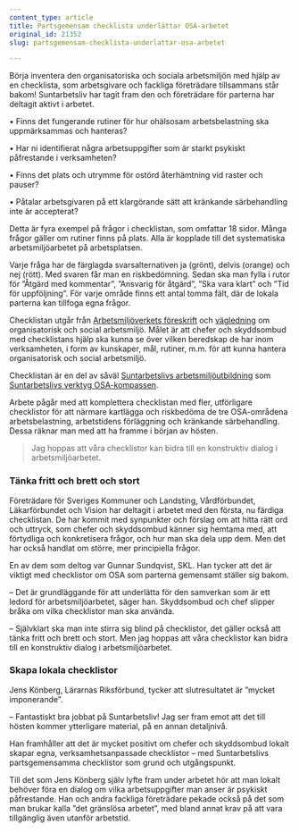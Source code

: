 ```yaml
---
content_type: article
title: Partsgemensam checklista underlättar OSA-arbetet
original_id: 21352
slug: partsgemensam-checklista-underlattar-osa-arbetet

---
```


Börja inventera den organisatoriska och sociala arbetsmiljön med hjälp av en checklista, som arbetsgivare och fackliga företrädare tillsammans står bakom! Suntarbetsliv har tagit fram den och företrädare för parterna har deltagit aktivt i arbetet.

• Finns det fungerande rutiner för hur ohälsosam arbetsbelastning ska uppmärksammas och hanteras?

• Har ni identifierat några arbetsuppgifter som är starkt psykiskt påfrestande i verksamheten?

• Finns det plats och utrymme för ostörd återhämtning vid raster och pauser?

• Påtalar arbetsgivaren på ett klargörande sätt att kränkande särbehandling inte är accepterat?

Detta är fyra exempel på frågor i checklistan, som omfattar 18 sidor. Många frågor gäller om rutiner finns på plats. Alla är kopplade till det systematiska arbetsmiljöarbetet på arbetsplatsen.

Varje fråga har de färglagda svarsalternativen ja (grönt), delvis (orange) och nej (rött). Med svaren får man en riskbedömning. Sedan ska man fylla i rutor för ”Åtgärd med kommentar”, ”Ansvarig för åtgärd”, ”Ska vara klart” och ”Tid för uppföljning”. För varje område finns ett antal tomma fält, där de lokala parterna kan tillfoga egna frågor.

Checklistan utgår från [Arbetsmiljöverkets föreskrift](https://www.suntarbetsliv.se/artiklar/systematiskt-arbetsmiljoarbete/nya-krav-pa-god-social-och-organisatorisk-arbetsmiljo/) och [vägledning](https://www.suntarbetsliv.se/artiklar/systematiskt-arbetsmiljoarbete/vagledning-ger-hjalp-pa-traven-i-arbetet-med-osa/) om organisatorisk och social arbetsmiljö. Målet är att chefer och skyddsombud med checklistans hjälp ska kunna se över vilken beredskap de har inom verksamheten, i form av kunskaper, mål, rutiner, m.m. för att kunna hantera organisatorisk och social arbetsmiljö.

Checklistan är en del av såväl [Suntarbetslivs arbetsmiljöutbildning](https://www.suntarbetsliv.se/verktyg/arbetsmiljoutbildning/) som [Suntarbetslivs verktyg OSA-kompassen](https://www.suntarbetsliv.se/verktyg/osa-kompassen/).

Arbete pågår med att komplettera checklistan med fler, utförligare checklistor för att närmare kartlägga och riskbedöma de tre OSA-områdena arbetsbelastning, arbetstidens förläggning och kränkande särbehandling. Dessa räknar man med att ha framme i början av hösten.

> Jag hoppas att våra checklistor kan bidra till en konstruktiv dialog i arbetsmiljöarbetet.

### Tänka fritt och brett och stort

Företrädare för Sveriges Kommuner och Landsting, Vårdförbundet, Läkarförbundet och Vision har deltagit i arbetet med den första, nu färdiga checklistan. De har kommit med synpunkter och förslag om att hitta rätt ord och uttryck, som chefer och skyddsombud känner sig hemtama med, att förtydliga och konkretisera frågor, och hur man ska dela upp dem. Men det har också handlat om större, mer principiella frågor.

En av dem som deltog var Gunnar Sundqvist, SKL. Han tycker att det är viktigt med checklistor om OSA som parterna gemensamt ställer sig bakom.

– Det är grundläggande för att underlätta för den samverkan som är ett ledord för arbetsmiljöarbetet, säger han. Skyddsombud och chef slipper bråka om vilka checklistor man ska använda.

– Självklart ska man inte stirra sig blind på checklistor, det gäller också att tänka fritt och brett och stort. Men jag hoppas att våra checklistor kan bidra till en konstruktiv dialog i arbetsmiljöarbetet.

### Skapa lokala checklistor

Jens Könberg, Lärarnas Riksförbund, tycker att slutresultatet är ”mycket imponerande”.

– Fantastiskt bra jobbat på Suntarbetsliv! Jag ser fram emot att det till hösten kommer ytterligare material, på en annan detaljnivå.

Han framhåller att det är mycket positivt om chefer och skyddsombud lokalt skapar egna, verksamhetsanpassade checklistor – med Suntarbetslivs partsgemensamma checklistor som grund och utgångspunkt.

Till det som Jens Könberg själv lyfte fram under arbetet hör att man lokalt behöver föra en dialog om vilka arbetsuppgifter man anser är psykiskt påfrestande. Han och andra fackliga företrädare pekade också på det som man brukar kalla ”det gränslösa arbetet”, med bland annat krav på att vara tillgänglig även utanför arbetstid.

